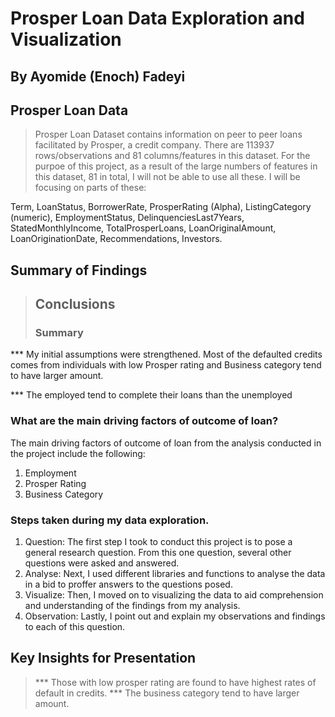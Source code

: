 # Prosper Loan Data Exploration and Visualization
## By Ayomide (Enoch) Fadeyi


## Prosper Loan Data

> Prosper Loan Dataset contains information on peer to peer loans facilitated by Prosper, a credit company.
There are 113937 rows/observations and 81 columns/features in this dataset.
For the purpoe of this project, as a result of the large numbers of features in this dataset, 81 in total, 
I will not be able to use all these. I will be focusing on parts of these:

Term, LoanStatus, BorrowerRate, ProsperRating (Alpha), ListingCategory (numeric), 
EmploymentStatus, DelinquenciesLast7Years, StatedMonthlyIncome, TotalProsperLoans, 
LoanOriginalAmount, LoanOriginationDate, Recommendations, Investors. 


## Summary of Findings

> ## Conclusions  
> ### Summary
*** My initial assumptions were strengthened. Most of the defaulted credits comes from individuals with low Prosper rating and Business category tend to have larger amount.

*** The employed tend to complete their loans than the unemployed


### What are the main driving factors of outcome of loan?
The main driving factors of outcome of loan from the analysis conducted in the project include the following:
1. Employment
2. Prosper Rating
3. Business Category

### Steps taken during my data exploration.
1. Question: The first step I took to conduct this project is to pose a general research question. From this one question, several other questions were asked and answered.
2. Analyse: Next, I used different libraries and functions to analyse the data in a bid to proffer answers to the questions posed.
3. Visualize: Then, I moved on to visualizing the data to aid comprehension and understanding of the findings from my analysis.
4. Observation: Lastly, I point out and explain my observations and findings to each of this question.


## Key Insights for Presentation

> *** Those with low prosper rating are found to have highest rates of default in credits. 
  *** The business category tend to have larger amount.
